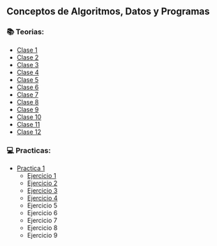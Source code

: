 ## Conceptos de Algoritmos, Datos y Programas 

### :books: Teorias:
* [Clase 1](Teorias/teoria_1.pdf)
* [Clase 2](Teorias/teoria_2.pdf)
* [Clase 3](Teorias/teoria_3.pdf)
* [Clase 4](Teorias/teoria_4.pdf)
* [Clase 5](Teorias/teoria_5.pdf)
* [Clase 6](Teorias/teoria_6.pdf)
* [Clase 7](Teorias/teoria_7.pdf)
* [Clase 8](Teorias/teoria_8.pdf)
* [Clase 9](Teorias/teoria_9.pdf)
* [Clase 10](Teorias/teoria_10.pdf)
* [Clase 11](Teorias/teoria_11.pdf)
* [Clase 12](Teorias/teroria_12.pdf)

 ### 💻 Practicas: 
 
 * [Practica 1](https://github.com/Caarito/Materia-CADP/blob/main/Practicas/Practica%201/Practica%201%20cadp.pdf)
     - [Ejercicio 1](https://github.com/Caarito/Materia-CADP/blob/main/Practicas/Practica%201/Resoluci%C3%B3n%20Practica/punto1.pas)      
     - [Ejercicio 2](https://github.com/Caarito/Materia-CADP/blob/main/Practicas/Practica%201/Resoluci%C3%B3n%20Practica/punto2.pas)
     - [Ejercicio 3](https://github.com/Caarito/Materia-CADP/blob/main/Practicas/Practica%201/Resoluci%C3%B3n%20Practica/punto3.pas)
     - [Ejercicio 4](https://github.com/Caarito/Materia-CADP/blob/main/Practicas/Practica%201/Resoluci%C3%B3n%20Practica/punto4.pas)
     - Ejercicio 5
     - Ejercicio 6 
     - Ejercicio 7
     - Ejercicio 8
     - Ejercicio 9



 

     
  

